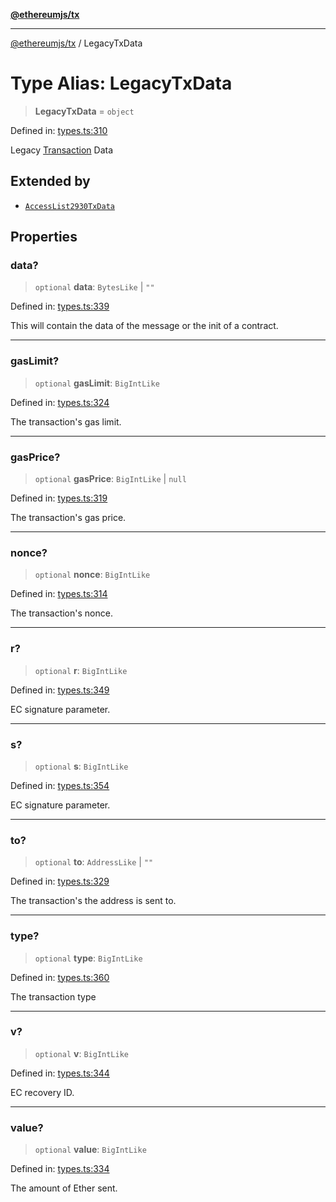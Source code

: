 [**@ethereumjs/tx**](../README.md)

***

[@ethereumjs/tx](../README.md) / LegacyTxData

# Type Alias: LegacyTxData

> **LegacyTxData** = `object`

Defined in: [types.ts:310](https://github.com/ethereumjs/ethereumjs-monorepo/blob/master/packages/tx/src/types.ts#L310)

Legacy [Transaction](../interfaces/Transaction.md) Data

## Extended by

- [`AccessList2930TxData`](../interfaces/AccessList2930TxData.md)

## Properties

### data?

> `optional` **data**: `BytesLike` \| `""`

Defined in: [types.ts:339](https://github.com/ethereumjs/ethereumjs-monorepo/blob/master/packages/tx/src/types.ts#L339)

This will contain the data of the message or the init of a contract.

***

### gasLimit?

> `optional` **gasLimit**: `BigIntLike`

Defined in: [types.ts:324](https://github.com/ethereumjs/ethereumjs-monorepo/blob/master/packages/tx/src/types.ts#L324)

The transaction's gas limit.

***

### gasPrice?

> `optional` **gasPrice**: `BigIntLike` \| `null`

Defined in: [types.ts:319](https://github.com/ethereumjs/ethereumjs-monorepo/blob/master/packages/tx/src/types.ts#L319)

The transaction's gas price.

***

### nonce?

> `optional` **nonce**: `BigIntLike`

Defined in: [types.ts:314](https://github.com/ethereumjs/ethereumjs-monorepo/blob/master/packages/tx/src/types.ts#L314)

The transaction's nonce.

***

### r?

> `optional` **r**: `BigIntLike`

Defined in: [types.ts:349](https://github.com/ethereumjs/ethereumjs-monorepo/blob/master/packages/tx/src/types.ts#L349)

EC signature parameter.

***

### s?

> `optional` **s**: `BigIntLike`

Defined in: [types.ts:354](https://github.com/ethereumjs/ethereumjs-monorepo/blob/master/packages/tx/src/types.ts#L354)

EC signature parameter.

***

### to?

> `optional` **to**: `AddressLike` \| `""`

Defined in: [types.ts:329](https://github.com/ethereumjs/ethereumjs-monorepo/blob/master/packages/tx/src/types.ts#L329)

The transaction's the address is sent to.

***

### type?

> `optional` **type**: `BigIntLike`

Defined in: [types.ts:360](https://github.com/ethereumjs/ethereumjs-monorepo/blob/master/packages/tx/src/types.ts#L360)

The transaction type

***

### v?

> `optional` **v**: `BigIntLike`

Defined in: [types.ts:344](https://github.com/ethereumjs/ethereumjs-monorepo/blob/master/packages/tx/src/types.ts#L344)

EC recovery ID.

***

### value?

> `optional` **value**: `BigIntLike`

Defined in: [types.ts:334](https://github.com/ethereumjs/ethereumjs-monorepo/blob/master/packages/tx/src/types.ts#L334)

The amount of Ether sent.
